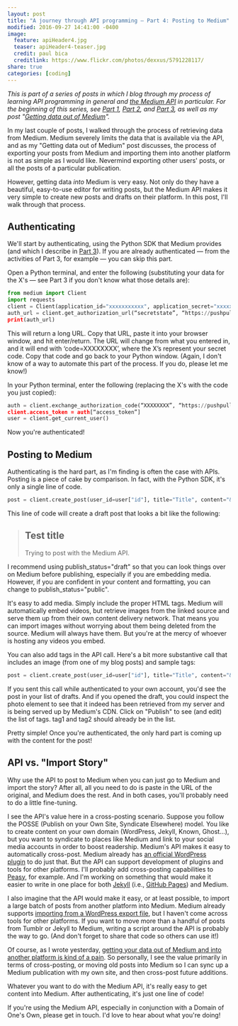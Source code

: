 ```yaml
---
layout: post
title: "A journey through API programming ― Part 4: Posting to Medium"
modified: 2016-09-27 14:41:00 -0400
image:
  feature: apiHeader4.jpg
  teaser: apiHeader4-teaser.jpg
  credit: paul bica
  creditlink: https://www.flickr.com/photos/dexxus/5791228117/
share: true
categories: [coding]
---
```


<p><i>This is part of a series of posts in which I blog through my process of learning API programming in general and <a href="https://medium.com/blog/the-medium-api-is-now-open-to-everyone-3f4642e5c850#.8ehvndx6y">the Medium API</a> in particular. For the beginning of this series, see <a href="http://kris.shaffermusic.com/2016/08/journey-through-api-programming-1/">Part 1</a>, <a href="http://kris.shaffermusic.com/2016/08/journey-through-api-programming-2/">Part 2</a>, and <a href="http://kris.shaffermusic.com/2016/08/journey-through-api-programming-3/">Part 3</a>, as well as my post "<a href="http://kris.shaffermusic.com/2016/09/getting-data-out-of-medium/">Getting data out of Medium</a>".</i>
</p>

<p>In my last couple of posts, I walked through the process of retrieving data from Medium. Medium severely limits the data that is available via the API, and as my "Getting data out of Medium" post discusses, the process of exporting your posts from Medium and importing them into another platform is not as simple as I would like. Nevermind exporting other users' posts, or all the posts of a particular publication.&nbsp;</p>

<p>However, getting data <i>into</i>&nbsp;Medium is very easy. Not only do they have a beautiful, easy-to-use editor for writing posts, but the Medium API makes it very simple to create new posts and drafts on their platform. In this post, I'll walk through that process.</p>


<h2>Authenticating</h2>

<p>We'll start by authenticating, using the Python SDK that Medium provides (and which I describe in <a href="http://kris.shaffermusic.com/2016/08/journey-through-api-programming-3/">Part 3</a>). If you are already authenticated ― from the activities of Part 3, for example ― you can skip this part.&nbsp;</p>

<p>Open a Python terminal, and enter the following (substituting your data for the X's ― see Part 3 if you don't know what those details are):</p>

~~~ python
from medium import Client
import requests
client = Client(application_id="xxxxxxxxxxx", application_secret="xxxxxxxxxxxxxxxxxxxxxxxxx")
auth_url = client.get_authorization_url(“secretstate”, “https://pushpullfork.com/callback", [“basicProfile”, “publishPost”])
print(auth_url)
~~~

<p>This will return a long URL. Copy that URL, paste it into your browser window, and hit enter/return.&nbsp;The URL will change from what you entered in, and it will end with ‘code=XXXXXXXX’, where the X’s represent your secret code. Copy that code and go back to your Python window. (Again, I don't know of a way to automate this part of the process. If you do, please let me know!)</p>

<p>In your Python terminal, enter the following (replacing the X's with the code you just copied):</p>

~~~ python
auth = client.exchange_authorization_code(“XXXXXXXX”, “https://pushpullfork.com/callback")
client.access_token = auth[“access_token”]
user = client.get_current_user()
~~~

<p>Now you're authenticated!</p>


<h2>Posting to Medium</h2>

<p>Authenticating is the hard part, as I'm finding is often the case with APIs. Posting is a piece of cake by comparison. In fact, with the Python SDK, it's only a single line of code.</p>

~~~ python
post = client.create_post(user_id=user["id"], title="Title", content="&lt;h2&gt;Test title&lt;/h2&gt;&lt;p&gt;Trying to post with the Medium API.&lt;/p&gt;", content_format="html", publish_status="draft")
~~~

<p>This line of code will create a draft post that looks a bit like the following:</p>

<blockquote><h2>Test title</h2>Trying to post with the Medium API.</blockquote>

<p>I recommend using publish_status="draft" so that you can look things over on Medium before publishing, especially if you are embedding media. However, if you are confident in your content and formatting, you can change to publish_status="public".</p>

<p>It's easy to add media. Simply include the proper HTML tags. Medium will automatically embed videos, but retrieve images from the linked source and serve them up from their own content delivery network. That means you can import images without worrying about them being deleted from the source. Medium will always have them. But you're at the mercy of whoever is hosting any videos you embed.</p>

<p>You can also add tags in the API call. Here's a bit more substantive call that includes an image (from one of my blog posts) and sample tags:</p>

~~~ python
post = client.create_post(user_id=user["id"], title="Title", content="&lt;h2&gt;Test title&lt;/h2&gt;&lt;p&gt;Trying to post with the Medium API.&lt;/p&gt;&lt;p&gt;And testing out an image...&lt;br/&gt;&lt;img src=\"http://kris.shaffermusic.com/assets/images/scaffold.jpg\" /&gt;", tags=['tag1', 'tag2'], content_format="html", publish_status="draft")
~~~

<p>If you sent this call while authenticated to your own account, you'd see the post in your list of drafts. And if you opened the draft, you could inspect the photo element to see that it indeed has been retrieved from my server and is being served up by Medium's CDN. Click on "Publish" to see (and edit) the list of tags. tag1 and tag2 should already be in the list.
</p>

<p>Pretty simple! Once you're authenticated, the only hard part is coming up with the content for the post!</p>

<h2>API vs. "Import Story"</h2>

<p>Why use the API to post to Medium when you can just go to Medium and import the story? After all, all you need to do is paste in the URL of the original, and Medium does the rest. And in both cases, you'll probably need to do a little fine-tuning.</p>

<p>I see the API's value here in a cross-posting scenario. Suppose you follow the POSSE (Publish on your Own Site, Syndicate Elsewhere) model. You like to create content on your own domain (WordPress, Jekyll, Known, Ghost...), but you want to syndicate to places like Medium and link to your social media accounts in order to boost readership. Medium's API makes it easy to automatically cross-post. Medium already has <a href="https://github.com/Medium/medium-wordpress-plugin">an official WordPress plugin</a>&nbsp;to do just that. But the API can support development of plugins and tools for other platforms. I'll probably add cross-posting capabilities to <a href="https://peasy.pushpullfork.com">Peasy</a>, for example. And I'm working on something that would make it easier to write in one place for both <a href="http://jekyllrb.com/">Jekyll</a> (i.e., <a href="https://pages.github.com/">GitHub Pages</a>) and Medium.</p>

<p>I also imagine that the API would make it easy, or at least possible, to import a large batch of posts from another platform into Medium. Medium already supports <a href="https://help.medium.com/hc/en-us/articles/218572107-How-to-move-to-Medium">importing from a WordPress export file</a>, but I haven't come across tools for other platforms. If you want to move more than a handful of posts from Tumblr or Jekyll to Medium, writing a script around the API is probably the way to go. (And don't forget to share that code so others can use it!)</p>

<p>Of course, as I wrote yesterday, <a href="http://kris.shaffermusic.com/2016/09/getting-data-out-of-medium/">getting your data out of Medium and into another platform is kind of a pain</a>. So personally, I see the value primarily in terms of cross-posting, or moving old posts into Medium so I can sync up a Medium publication with my own site, and then cross-post future additions.</p>

<p>Whatever you want to do with the Medium API, it's really easy to get content into Medium. After authenticating, it's just one line of code!</p>

<p>If you're using the Medium API, especially in conjunction with a Domain of One's Own, please get in touch. I'd love to hear about what you're doing!</p>
